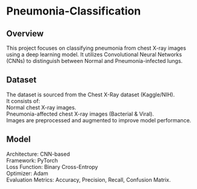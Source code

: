 # Pneumonia-Classification

## Overview
This project focuses on classifying pneumonia from chest X-ray images using a deep learning model. It utilizes Convolutional Neural Networks (CNNs) to distinguish between Normal and Pneumonia-infected lungs.

## Dataset
The dataset is sourced from the Chest X-Ray dataset (Kaggle/NIH).<br>
It consists of:<br>
  Normal chest X-ray images.<br>
  Pneumonia-affected chest X-ray images (Bacterial & Viral).<br>
Images are preprocessed and augmented to improve model performance.

## Model
Architecture: CNN-based<br>
Framework: PyTorch<br>
Loss Function: Binary Cross-Entropy<br>
Optimizer: Adam<br>
Evaluation Metrics: Accuracy, Precision, Recall, Confusion Matrix.
